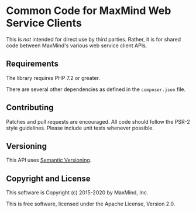 # Common Code for MaxMind Web Service Clients #

This is _not_ intended for direct use by third parties. Rather, it is for shared code between MaxMind's various web
service client APIs.

## Requirements  ##

The library requires PHP 7.2 or greater.

There are several other dependencies as defined in the `composer.json` file.

## Contributing ##

Patches and pull requests are encouraged. All code should follow the PSR-2 style guidelines. Please include unit tests
whenever possible.

## Versioning ##

This API uses [Semantic Versioning](http://semver.org/).

## Copyright and License ##

This software is Copyright (c) 2015-2020 by MaxMind, Inc.

This is free software, licensed under the Apache License, Version 2.0.
